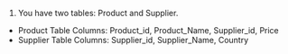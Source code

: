 1. You have two tables: Product and Supplier.
- Product Table Columns: Product_id, Product_Name, Supplier_id, Price
- Supplier Table Columns: Supplier_id, Supplier_Name, Country
